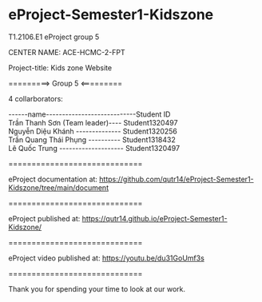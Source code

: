 # eProject-Semester1-Kidszone

T1.2106.E1 eProject group 5

CENTER NAME: ACE-HCMC-2-FPT

Project-title: Kids zone Website

=========> Group 5 <=========

4 collarborators:

------name----------------------------Student ID                                                                                                                                 
Trần Thanh Sơn (Team leader)---- Student1320497                                                                                                                                   
Nguyễn Diệu Khánh -------------- Student1320256                                                                                                                                  
Trần Quang Thái Phụng ---------- Student1318432                                                                                                                                 
Lê Quốc Trung -------------------- Student1320497

                         
=============================

eProject documentation at: https://github.com/qutr14/eProject-Semester1-Kidszone/tree/main/document

=============================

eProject published at: https://qutr14.github.io/eProject-Semester1-Kidszone/

=============================

eProject video published at: https://youtu.be/du31GoUmf3s

=============================

Thank you for spending your time to look at our work.
